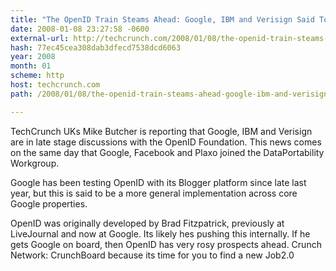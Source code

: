 ```yaml
---
title: "The OpenID Train Steams Ahead: Google, IBM and Verisign Said To Be Joining"
date: 2008-01-08 23:27:58 -0600
external-url: http://techcrunch.com/2008/01/08/the-openid-train-steams-ahead-google-ibm-and-verisign-said-to-be-joining/
hash: 77ec45cea308dab3dfecd7538dcd6063
year: 2008
month: 01
scheme: http
host: techcrunch.com
path: /2008/01/08/the-openid-train-steams-ahead-google-ibm-and-verisign-said-to-be-joining/

---
```


TechCrunch UKs Mike Butcher is reporting that Google, IBM and Verisign are in late stage discussions with the OpenID Foundation.  This news comes on the same day that Google, Facebook and Plaxo joined the DataPortability Workgroup. 

Google has been testing OpenID with its Blogger platform since late last year, but this is said to be a more general implementation across core Google properties.

OpenID was originally developed by Brad Fitzpatrick, previously at LiveJournal and now at Google. Its likely hes pushing this internally. If he gets Google on board, then OpenID has very rosy prospects ahead.
Crunch Network:  CrunchBoard because its time for you to find a new Job2.0
